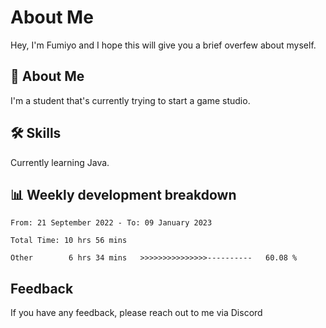
# About Me

Hey, I'm Fumiyo and I hope this will give you a brief overfew about myself.


## 🚀 About Me
I'm a student that's currently trying to start a game studio.


## 🛠 Skills

Currently learning Java.


## 📊 Weekly development breakdown
<!--START_SECTION:waka-->

```text
From: 21 September 2022 - To: 09 January 2023

Total Time: 10 hrs 56 mins

Other        6 hrs 34 mins   >>>>>>>>>>>>>>>----------   60.08 %
```

<!--END_SECTION:waka-->


## Feedback

If you have any feedback, please reach out to me via Discord
